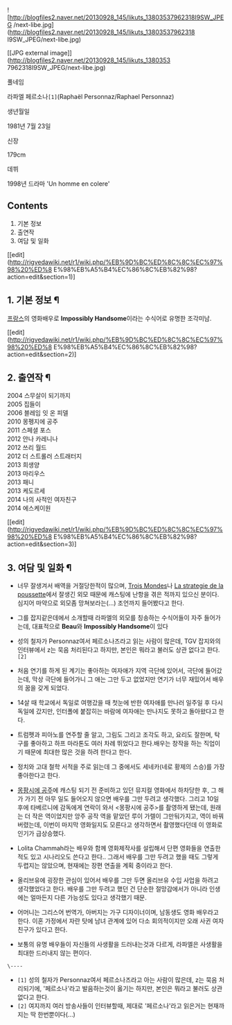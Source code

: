 ![http://blogfiles2.naver.net/20130928_145/likuts_13803537962318I9SW_JPEG
/next-libe.jpg](http://blogfiles2.naver.net/20130928_145/likuts_13803537962318
I9SW_JPEG/next-libe.jpg)

[[JPG external image]](http://blogfiles2.naver.net/20130928_145/likuts_1380353
7962318I9SW_JPEG/next-libe.jpg)

풀네임

라파엘 페르소나`[1]`(Raphaël Personnaz/Raphael Personnaz)

생년월일

1981년 7월 23일

신장

179cm

데뷔

1998년 드라마 'Un homme en colere'

  

## Contents

    

1. 기본 정보 
2. 출연작 
3. 여담 및 일화 

[[edit](http://rigvedawiki.net/r1/wiki.php/%EB%9D%BC%ED%8C%8C%EC%97%98%20%ED%8
E%98%EB%A5%B4%EC%86%8C%EB%82%98?action=edit&section=1)]

## 1. 기본 정보 ¶

[프랑스](%ED%94%84%EB%9E%91%EC%8A%A4.md)의 영화배우로 **Impossibly Handsome**이라는
수식어로 유명한 조각미남.

  

[[edit](http://rigvedawiki.net/r1/wiki.php/%EB%9D%BC%ED%8C%8C%EC%97%98%20%ED%8
E%98%EB%A5%B4%EC%86%8C%EB%82%98?action=edit&section=2)]

## 2. 출연작 ¶

2004 스무살이 되기까지  
2005 집들이  
2006 블레임 잇 온 피델  
2010 몽펭지에 공주  
2011 스페셜 포스  
2012 안나 카레니나  
2012 쓰리 월드  
2012 더 스트롤러 스트래터지  
2013 희생양  
2013 마리우스  
2013 패니  
2013 케도르세  
2014 나의 사적인 여자친구  
2014 에스케이원

  

[[edit](http://rigvedawiki.net/r1/wiki.php/%EB%9D%BC%ED%8C%8C%EC%97%98%20%ED%8
E%98%EB%A5%B4%EC%86%8C%EB%82%98?action=edit&section=3)]

## 3. 여담 및 일화 ¶

* 너무 잘생겨서 배역을 거절당한적이 많으며, [Trois Mondes](Trois%20Mondes.md)나 [La strategie de la poussette](La%20strategie%20de%20la%20poussette.md)에서 잘생긴 외모 때문에 캐스팅에 난항을 겪은 적까지 있으신 분이다. 심지어 마약으로 외모좀 망쳐보라는(...) 조언까지 들어봤다고 한다.

  

* 그를 잡지같은데에서 소개할때 라파엘의 외모를 칭송하는 수식어들이 자주 들어가는데, 대표적으로 **Beau**와 **Impossibly Handsome**이 있다

  

* 성의 철자가 Personnaz여서 페르소나즈라고 읽는 사람이 많은데, TGV 잡지와의 인터뷰에서 z는 묵음 처리된다고 하지만, 본인은 뭐라고 불러도 상관 없다고 한다.`[2]`

  

* 처음 연기를 하게 된 계기는 좋아하는 여자애가 지역 극단에 있어서, 극단에 들어갔는데, 막상 극단에 들어가니 그 애는 그만 두고 없었지만 연기가 너무 재밌어서 배우의 꿈을 갖게 되었다.

  

* 14살 때 학교에서 독일로 여행갔을 때 첫눈에 반한 여자애를 만나러 일주일 후 다시 독일에 갔지만, 인터폴에 붙잡히는 바람에 여자애는 만나지도 못하고 돌아왔다고 한다.

  

* 트럼펫과 피아노를 연주할 줄 알고, 그림도 그리고 조각도 하고, 요리도 잘한며, 탁구를 좋아하고 하프 마라톤도 여러 차례 뛰었다고 한다.배우는 창작을 하는 직업이기 때문에 최대한 많은 것을 하려 한다고 한다.

  

* 정치와 고대 철학 서적을 주로 읽는데 그 중에서도 세네카(네로 황제의 스승)를 가장 좋아한다고 한다.

  

* [몽팡시에 공주](%EB%AA%BD%ED%8C%A1%EC%8B%9C%EC%97%90%20%EA%B3%B5%EC%A3%BC.md)에 캐스팅 되기 전 준비하고 있던 뮤지컬 영화에서 하차당한 후, 그 해가 가기 전 아무 일도 들어오지 않으면 배우를 그만 두려고 생각했다. 그리고 10일 후에 타베르니에 감독에게 연락이 와서 <몽팡시에 공주>를 촬영하게 됐는데, 원래는 더 작은 역이었지만 앙주 공작 역을 맡았던 루이 가렐이 그만둬가지고, 역이 바꿔버렸는데, 이번이 마지막 영화일지도 모른다고 생각하면서 촬영했다던데 이 영화로 인기가 급상승했다.

  

* Lolita Chammah라는 배우와 함께 영화제작사를 설립해서 단편 영화들을 연출한 적도 있고 시나리오도 쓴다고 한다.. 그래서 배우를 그만 두려고 했을 때도 그렇게 두렵지는 않았으며, 현재에는 장편 연출을 계획 중이라고 한다. 

  

* 올리브유에 굉장한 관심이 있어서 배우를 그만 두면 올리브유 수입 사업을 하려고 생각했었다고 한다. 배우를 그만 두려고 했던 건 단순한 절망감에서가 아니라 인생에는 얼마든지 다른 가능성도 있다고 생각했기 때문.

  

* 어머니는 그리스어 번역가, 아버지는 가구 디자이너이며, 남동생도 영화 배우라고 한다. 이혼 가정에서 자란 탓에 남녀 관계에 있어 다소 회의적이지만 오래 사귄 여자친구가 있다고 한다.

  

* 보통의 유명 배우들이 자신들의 사생활을 드러내는것과 다르게, 라파엘은 사생활을 최대한 드러내지 않는 편이다.

`\----`

  * `[1]` 성의 철자가 Personnaz여서 페르소나즈라고 아는 사람이 많은데, z는 묵음 처리되기에, '페르소나'라고 발음하는것이 옳기는 하지만, 본인은 뭐라고 불러도 상관 없다고 한다.
  * `[2]` 여지까지 여러 방송사들이 인터뷰할때, 제대로 '페르소나'라고 읽은거는 현재까지는 딱 한번뿐이다(...)

